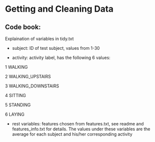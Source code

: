 # Getting and Cleaning Data 

## Code book:

Explaination of variables in tidy.txt

- subject: ID of test subject, values from 1-30

- activity: activity label, has the following 6 values:

1 WALKING

2 WALKING_UPSTAIRS

3 WALKING_DOWNSTAIRS

4 SITTING

5 STANDING

6 LAYING

- rest variables: features chosen from features.txt, see readme and features_info.txt for details. The values under these variables are the average for each subject and his/her corresponding activity
